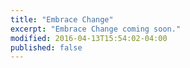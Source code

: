 ```yaml
---
title: "Embrace Change"
excerpt: "Embrace Change coming soon."
modified: 2016-04-13T15:54:02-04:00
published: false
---
```


